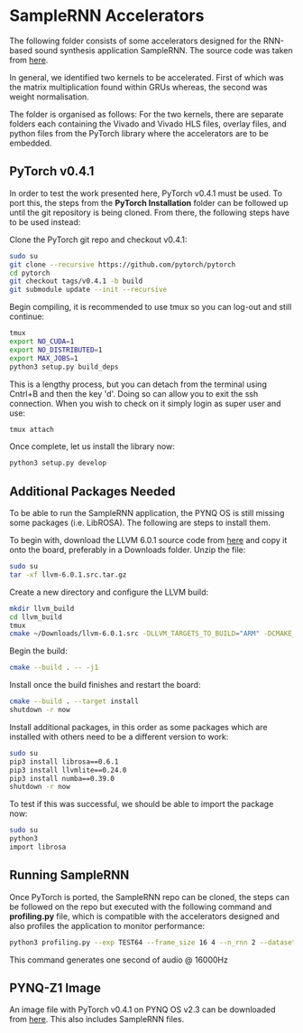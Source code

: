 # SampleRNN Accelerators
The following folder consists of some accelerators designed for the RNN-based sound synthesis application SampleRNN. The source code was taken from [here](https://github.com/deepsound-project/samplernn-pytorch).

In general, we identified two kernels to be accelerated. First of which was the matrix multiplication found within GRUs whereas, the second was weight normalisation.

The folder is organised as follows: For the two kernels, there are separate folders each containing the Vivado and Vivado HLS files, overlay files, and python files from the PyTorch library where the accelerators are to be embedded.

## PyTorch v0.4.1
In order to test the work presented here, PyTorch v0.4.1 must be used. To port this, the steps from the **PyTorch Installation** folder can be followed up until the git repository is being cloned. From there, the following steps have to be used instead:

Clone the PyTorch git repo and checkout v0.4.1:
```sh
sudo su
git clone --recursive https://github.com/pytorch/pytorch
cd pytorch
git checkout tags/v0.4.1 -b build
git submodule update --init --recursive
```
Begin compiling, it is recommended to use tmux so you can log-out and still continue:
```sh
tmux
export NO_CUDA=1
export NO_DISTRIBUTED=1
export MAX_JOBS=1
python3 setup.py build_deps
```
This is a lengthy process, but you can detach from the terminal using Cntrl+B and then the key 'd'. Doing so can allow you to exit the ssh connection. When you wish to check on it simply login as super user and use:
```sh
tmux attach
```
Once complete, let us install the library now:
```sh
python3 setup.py develop
```

## Additional Packages Needed
To be able to run the SampleRNN application, the PYNQ OS is still missing some packages (i.e. LibROSA). The following are steps to install them.

To begin with, download the LLVM 6.0.1 source code from [here](http://releases.llvm.org/download.html#6.0.1) and copy it onto the board, preferably in a Downloads folder. Unzip the file:
```sh
sudo su
tar -xf llvm-6.0.1.src.tar.gz
```
Create a new directory and configure the LLVM build:
```sh
mkdir llvm_build
cd llvm_build
tmux
cmake ~/Downloads/llvm-6.0.1.src -DLLVM_TARGETS_TO_BUILD="ARM" -DCMAKE_BUILD_TYPE="Release"
```
Begin the build:
```sh
cmake --build . -- -j1
```
Install once the build finishes and restart the board:
```sh
cmake --build . --target install
shutdown -r now
```
Install additional packages, in this order as some packages which are installed with others need to be a different version to work:
```sh
sudo su
pip3 install librosa==0.6.1
pip3 install llvmlite==0.24.0
pip3 install numba==0.39.0
shutdown -r now
```
To test if this was successful, we should be able to import the package now:
```sh
sudo su
python3
import librosa
```

## Running SampleRNN
Once PyTorch is ported, the SampleRNN repo can be cloned, the steps can be followed on the repo but executed with the following command and **profiling.py** file, which is compatible with the accelerators designed and also profiles the application to monitor performance:
```sh
python3 profiling.py --exp TEST64 --frame_size 16 4 --n_rnn 2 --dataset piano --cuda False --sample_length 16000 --dim 64
```
This command generates one second of audio @ 16000Hz

## PYNQ-Z1 Image
An image file with PyTorch v0.4.1 on PYNQ OS v2.3 can be downloaded from [here](https://github.com/manoharvhr/PYNQ-Torch/releases/tag/v1.1). This also includes SampleRNN files.